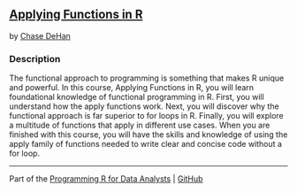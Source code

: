## [Applying Functions in R](https://app.pluralsight.com/library/courses/applying-functions-r/table-of-contents)

by [Chase DeHan](https://app.pluralsight.com/profile/author/chase-dehan)

### Description

The functional approach to programming is something that makes R unique and powerful. In this course, Applying Functions in R, you will learn foundational knowledge of functional programming in R. First, you will understand how the apply functions work. Next, you will discover why the functional approach is far superior to for loops in R. Finally, you will explore a multitude of functions that apply in different use cases. When you are finished with this course, you will have the skills and knowledge of using the apply family of functions needed to write clear and concise code without a for loop.

***

Part of the [Programming R for Data Analysts](https://app.pluralsight.com/paths/skills/programming-r-for-data-analysts) | [GitHub](https://github.com/nathayoung/pluralsight/tree/master/Skill_Paths/Programming_R_for_Data_Analysts)
